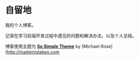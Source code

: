 # 自留地

我的个人博客。

记录在学习前端开发过程中遇见的问题和解决办法，以及个人总结。

博客使用主题为 [**So Simple Theme**](https://mmistakes.github.io/so-simple-theme/) by [Michael Rose](http://mademistakes.com